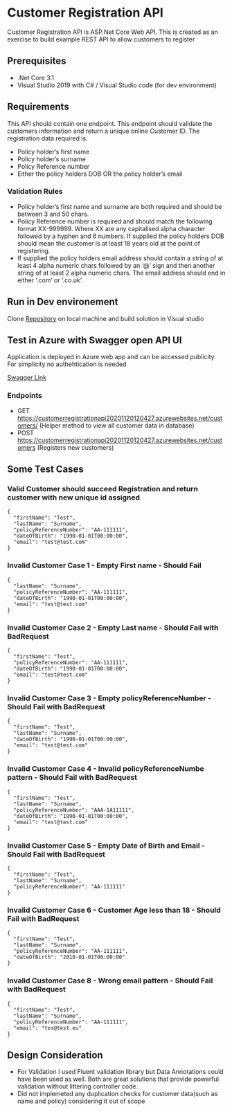# Customer Registration API

Customer Registration API is ASP.Net Core Web API. This is created as an exercise to build example  REST API to allow customers to register 

## Prerequisites

* .Net Core 3.1
* Visual Studio 2019 with C# / Visual Studio code (for dev environment)

## Requirements

This API should contain one endpoint. This endpoint should validate the customers information and return a unique online Customer ID. The registration data required is:
* Policy holder’s first name
* Policy holder’s surname
* Policy Reference number
* Either the policy holders DOB OR the policy holder’s email

### Validation Rules
* Policy holder’s first name and surname are both required and should be between 3 and 50 chars.
* Policy Reference number is required and should match the following format XX-999999. Where XX are any capitalised alpha character followed by a hyphen and 6 numbers. If supplied the policy holders DOB should mean the customer is at least 18 years old at the point of registering.
* If supplied the policy holders email address should contain a string of at least 4 alpha numeric chars followed by an ‘@’ sign and then another string of at least 2 alpha numeric
chars. The email address should end in either ‘.com’ or ‘.co.uk’.

## Run in Dev environement

Clone [Repository](https://github.com/keshaavg/customer-registration-api.git) on local machine and build solution in Visual studio

## Test in Azure with Swagger open API UI

Application is deployed in Azure web app and can be accessed publicity. For simplicity no authehtication is needed

[Swagger Link](https://customerregistrationapi20201120120427.azurewebsites.net/swagger/index.html)

### Endpoints

* GET https://customerregistrationapi20201120120427.azurewebsites.net/customers/  (Helper method to view all customer data in database) 
* POST https://customerregistrationapi20201120120427.azurewebsites.net/customers (Registers new customers)

## Some Test Cases

### Valid Customer should succeed Registration and return customer with new unique id assigned

```
{
  "firstName": "Test",
  "lastName": "Surname",
  "policyReferenceNumber": "AA-111111",
  "dateOfBirth": "1990-01-01T00:00:00",
  "email": "test@test.com"
}
```

### Invalid Customer Case 1 - Empty First name - Should Fail 

```
{
  "lastName": "Surname",
  "policyReferenceNumber": "AA-111111",
  "dateOfBirth": "1990-01-01T00:00:00",
  "email": "test@test.com"
}
```

### Invalid Customer Case 2 - Empty Last name - Should Fail with BadRequest

```
{
  "firstName": "Test",
  "policyReferenceNumber": "AA-111111",
  "dateOfBirth": "1990-01-01T00:00:00",
  "email": "test@test.com"
}
```

### Invalid Customer Case 3 - Empty policyReferenceNumber - Should Fail with BadRequest

```
{
  "firstName": "Test",
  "lastName": "Surname",
  "dateOfBirth": "1990-01-01T00:00:00",
  "email": "test@test.com"
}
```

### Invalid Customer Case 4 - Invalid policyReferenceNumbe pattern - Should Fail with BadRequest

```
{
  "firstName": "Test",
  "lastName": "Surname",
  "policyReferenceNumber": "AAA-1A11111",
  "dateOfBirth": "1990-01-01T00:00:00",
  "email": "test@test.com"
}
```

### Invalid Customer Case 5 - Empty Date of Birth and Email - Should Fail with BadRequest

```
{
  "firstName": "Test",
  "lastName": "Surname",
  "policyReferenceNumber": "AA-111111"
}
```

### Invalid Customer Case 6 - Customer Age less than 18 - Should Fail with BadRequest

```
{
  "firstName": "Test",
  "lastName": "Surname",
  "policyReferenceNumber": "AA-111111",
  "dateOfBirth": "2010-01-01T00:00:00"
}
```

### Invalid Customer Case 8 - Wrong email pattern - Should Fail with BadRequest

```
{
  "firstName": "Test",
  "lastName": "Surname",
  "policyReferenceNumber": "AA-111111",
  "email": "tes@test.eu"
}
```

## Design Consideration

* For Validation I used Fluent validation library but Data Annotations could have been used as well. Both are great solutions that provide powerful validation without littering controller code. 
* Did not implemeted any duplication checks for customer data(such as name and policy) considering it out of scope